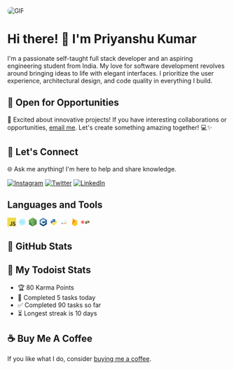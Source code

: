 <img alt="GIF" src="https://github.com/priyanshu0463/priyanshu0463/assets/112779111/68f1ca46-b662-4536-9ea6-4a53d16dda78" 
     width="1000" 
     height="200" 
     style="border-radius: 20px; object-fit: cover;">

# Hi there! 👋 I'm Priyanshu Kumar

I'm a passionate self-taught full stack developer and an aspiring engineering student from India. My love for software development revolves around bringing ideas to life with elegant interfaces. I prioritize the user experience, architectural design, and code quality in everything I build.


## 💼 Open for Opportunities

🚀 Excited about innovative projects! If you have interesting collaborations or opportunities, [email me](mailto:priyanshukp0463@gmail.com). Let's create something amazing together! 💻✨


## 💬 Let's Connect

🌐 Ask me anything! I'm here to help and share knowledge.

[![Instagram](https://img.shields.io/badge/Instagram-%23E4405F.svg?&style=for-the-badge&logo=instagram&logoColor=white)](https://www.instagram.com/priyanshu_0rie)
[![Twitter](https://img.shields.io/badge/Twitter-%231DA1F2.svg?&style=for-the-badge&logo=twitter&logoColor=white)](https://twitter.com/I_m_PriyanshuK)
[![LinkedIn](https://img.shields.io/badge/LinkedIn-%230077B5.svg?&style=for-the-badge&logo=linkedin&logoColor=white)](https://www.linkedin.com/in/priyanshukp0463)


## Languages and Tools
<code><img height="20" src="https://raw.githubusercontent.com/github/explore/80688e429a7d4ef2fca1e82350fe8e3517d3494d/topics/javascript/javascript.png"></code>
<code><img height="20" src="https://raw.githubusercontent.com/github/explore/80688e429a7d4ef2fca1e82350fe8e3517d3494d/topics/react/react.png"></code>
<code><img height="20" src="https://raw.githubusercontent.com/github/explore/80688e429a7d4ef2fca1e82350fe8e3517d3494d/topics/nodejs/nodejs.png"></code>
<code><img height="20" src="https://raw.githubusercontent.com/github/explore/80688e429a7d4ef2fca1e82350fe8e3517d3494d/topics/cpp/cpp.png"></code>
<code><img height="20" src="https://raw.githubusercontent.com/github/explore/80688e429a7d4ef2fca1e82350fe8e3517d3494d/topics/python/python.png"></code>
<code><img height="20" src="https://raw.githubusercontent.com/github/explore/80688e429a7d4ef2fca1e82350fe8e3517d3494d/topics/mysql/mysql.png"></code>
<code><img height="20" src="https://raw.githubusercontent.com/github/explore/80688e429a7d4ef2fca1e82350fe8e3517d3494d/topics/firebase/firebase.png"></code>
<code><img height="20" src="https://raw.githubusercontent.com/github/explore/80688e429a7d4ef2fca1e82350fe8e3517d3494d/topics/git/git.png"></code>

## 🌟 GitHub Stats
<!-- Include your GitHub stats here -->

## 🚧 My Todoist Stats
- 🏆  80 Karma Points
- 🌸  Completed 5 tasks today
- ✅  Completed 90 tasks so far
- ⏳  Longest streak is 10 days

## ☕ Buy Me A Coffee
If you like what I do, consider [buying me a coffee](<Your Buy Me A Coffee Link>).



<!-- 
  <img align="right" alt="GIF" src="https://github.com/abhisheknaiidu/abhisheknaiidu/blob/master/code.gif?raw=true" width="500" height="320" /> -->